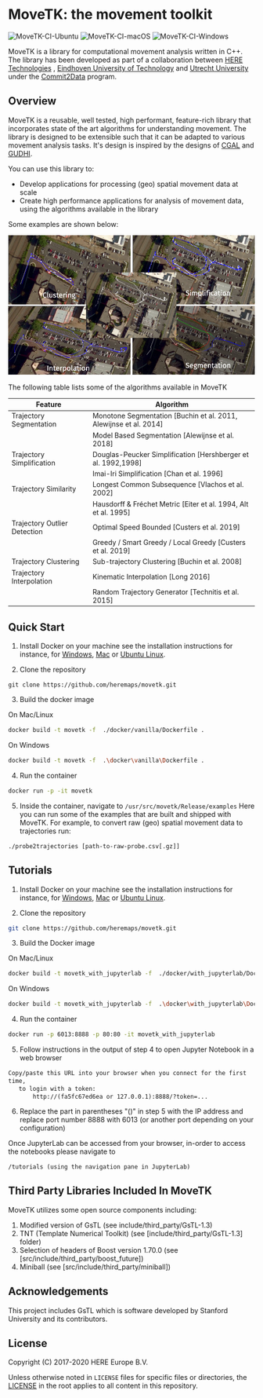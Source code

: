 # MoveTK: the movement toolkit
![MoveTK-CI-Ubuntu](https://github.com/heremaps/movetk/workflows/MoveTK-CI-Ubuntu/badge.svg?branch=master&event=push) ![MoveTK-CI-macOS](https://github.com/heremaps/movetk/workflows/MoveTK-CI-macOS/badge.svg?branch=master&event=push) ![MoveTK-CI-Windows](https://github.com/heremaps/movetk/workflows/MoveTK-CI-Windows/badge.svg?branch=master&event=push)

MoveTK is a library for computational movement analysis written in C++. The library has been developed as part of a collaboration between [HERE Technologies](https://www.here.com/) , [Eindhoven University of Technology](https://www.tue.nl/en/) and [Utrecht University](https://www.uu.nl/en) under the [Commit2Data](https://commit2data.nl/en/commit2data-program/data-handling/data-science-voor-veranderende-data-2/analysis-and-visualization-of-heterogeneous-spatio-temporal-data) program.

## Overview
MoveTK is a reusable, well tested, high performant, feature-rich library that incorporates state of the art algorithms for understanding movement.
The library is designed to be extensible such that it can be adapted to various movement analysis tasks.
It's design is inspired by the designs of [CGAL](https://github.com/CGAL/cgal) and [GUDHI](https://github.com/GUDHI/gudhi-devel).

You can use this library to:

- Develop applications for processing (geo) spatial movement data at scale
- Create high performance applications for analysis of movement data, using the algorithms available in the library

Some examples are shown below:

![movetk_algorithm_visualization](docs/images/algorithm_visualization.png)

The following table lists some of the algorithms available in MoveTK

| Feature | Algorithm |
| ------- | --------- |
| Trajectory Segmentation | Monotone Segmentation [Buchin et al. 2011, Alewijnse  et al. 2014]|
|                         | Model Based Segmentation [Alewijnse et al. 2018] |
| Trajectory Simplification | Douglas-Peucker Simplification [Hershberger et al. 1992,1998] |
|                           | Imai-Iri Simplification [Chan et al. 1996] |
| Trajectory Similarity     | Longest Common Subsequence [Vlachos et al. 2002] |
|                           | Hausdorff & Fréchet  Metric [Eiter et al. 1994, Alt et al. 1995] |
| Trajectory Outlier Detection | Optimal Speed Bounded [Custers et al. 2019] |
|                           | Greedy / Smart Greedy / Local Greedy [Custers et al. 2019] |
| Trajectory Clustering | Sub-trajectory Clustering [Buchin et al. 2008] |
| Trajectory Interpolation | Kinematic Interpolation [Long 2016] |
|                          | Random Trajectory Generator [Technitis et al. 2015] |

## Quick Start
1. Install Docker on your machine see the installation instructions for instance, for [Windows](https://docs.docker.com/docker-for-windows/install/), [Mac](https://docs.docker.com/docker-for-mac/install/) or [Ubuntu Linux](https://docs.docker.com/engine/install/ubuntu/).

2. Clone the repository 

```
git clone https://github.com/heremaps/movetk.git
```

3. Build the docker image

On Mac/Linux

```bash
docker build -t movetk -f  ./docker/vanilla/Dockerfile .
```

On Windows

```bash
docker build -t movetk -f  .\docker\vanilla\Dockerfile .
```

4. Run the container

```bash
docker run -p -it movetk
```

5. Inside the container, navigate to `/usr/src/movetk/Release/examples`
Here you can run some of the examples that are built and shipped with MoveTK.
For example, to convert raw (geo) spatial movement data to trajectories run:

```
./probe2trajectories [path-to-raw-probe.csv[.gz]]
```
    
## Tutorials
1. Install Docker on your machine see the installation instructions for instance, for [Windows](https://docs.docker.com/docker-for-windows/install/), [Mac](https://docs.docker.com/docker-for-mac/install/) or [Ubuntu Linux](https://docs.docker.com/engine/install/ubuntu/).

2. Clone the repository

```bash
git clone https://github.com/heremaps/movetk.git
```

3. Build the Docker image

On Mac/Linux

```bash
docker build -t movetk_with_jupyterlab -f  ./docker/with_jupyterlab/Dockerfile .
```
On Windows

```bash
docker build -t movetk_with_jupyterlab -f  .\docker\with_jupyterlab\Dockerfile .
```

4. Run the container

```bash
docker run -p 6013:8888 -p 80:80 -it movetk_with_jupyterlab
```

5. Follow instructions in the output of step 4 to open Jupyter Notebook in a web browser

```
Copy/paste this URL into your browser when you connect for the first time,
   to login with a token:
       http://(fa5fc67ed6ea or 127.0.0.1):8888/?token=...
```

6. Replace the part in parentheses "()" in step 5 with the IP address and replace port number 8888 with 6013 (or another port depending on your configuration)

Once JupyterLab can be accessed from your browser, in-order to access the notebooks please navigate to

```
/tutorials (using the navigation pane in JupyterLab) 
```

## Third Party Libraries Included In MoveTK

MoveTK utilizes some open source components including:

 1. Modified version of GsTL (see include/third_party/GsTL-1.3)
 2. TNT (Template Numerical Toolkit) (see [include/third_party/GsTL-1.3] folder)
 3. Selection of headers of Boost version 1.70.0 (see [src/include/third_party/boost_future]) 
 4. Miniball (see [src/include/third_party/miniball]) 

## Acknowledgements 
This project includes GsTL which is software developed by Stanford University and
its contributors.

## License
Copyright (C) 2017-2020 HERE Europe B.V.

Unless otherwise noted in `LICENSE` files for specific files or directories, the [LICENSE](LICENSE) in the root applies to all content in this repository.
